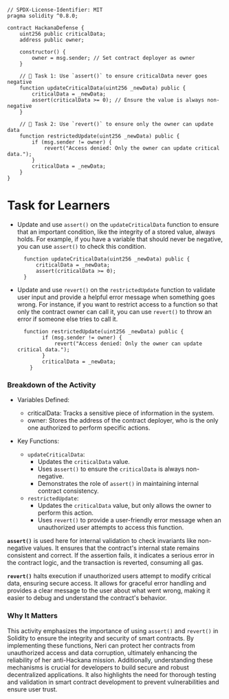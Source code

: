 ```solidity
// SPDX-License-Identifier: MIT
pragma solidity ^0.8.0;

contract HackanaDefense {
    uint256 public criticalData;
    address public owner;

    constructor() {
        owner = msg.sender; // Set contract deployer as owner
    }

    // 🚩 Task 1: Use `assert()` to ensure criticalData never goes negative
    function updateCriticalData(uint256 _newData) public {
        criticalData = _newData;
        assert(criticalData >= 0); // Ensure the value is always non-negative
    }

    // 🚩 Task 2: Use `revert()` to ensure only the owner can update data
    function restrictedUpdate(uint256 _newData) public {
        if (msg.sender != owner) {
            revert("Access denied: Only the owner can update critical data.");
        }
        criticalData = _newData;
    }
}
```

# Task for Learners

- Update and use `assert()` on the `updateCriticalData` function to ensure that an important condition, like the integrity of a stored value, always holds. For example, if you have a variable that should never be negative, you can use `assert()` to check this condition.

  ```solidity
    function updateCriticalData(uint256 _newData) public {
        criticalData = _newData;
        assert(criticalData >= 0);
    }
  ```

- Update and use `revert()` on the `restrictedUpdate` function to validate user input and provide a helpful error message when something goes wrong. For instance, if you want to restrict access to a function so that only the contract owner can call it, you can use `revert()` to throw an error if someone else tries to call it.

  ```solidity
    function restrictedUpdate(uint256 _newData) public {
          if (msg.sender != owner) {
              revert("Access denied: Only the owner can update critical data.");
          }
          criticalData = _newData;
      }
  ```

### Breakdown of the Activity

- Variables Defined:

  - criticalData: Tracks a sensitive piece of information in the system.
  - owner: Stores the address of the contract deployer, who is the only one authorized to perform specific actions.

- Key Functions:
  - `updateCriticalData`:
    - Updates the `criticalData` value.
    - Uses a`ssert()` to ensure the `criticalData` is always non-negative.
    - Demonstrates the role of `assert()` in maintaining internal contract consistency.
  - `restrictedUpdate`:
    - Updates the `criticalData` value, but only allows the owner to perform this action.
    - Uses `revert()` to provide a user-friendly error message when an unauthorized user attempts to access this function.

**`assert()`** is used here for internal validation to check invariants like non-negative values. It ensures that the contract's internal state remains consistent and correct. If the assertion fails, it indicates a serious error in the contract logic, and the transaction is reverted, consuming all gas.

**`revert()`** halts execution if unauthorized users attempt to modify critical data, ensuring secure access. It allows for graceful error handling and provides a clear message to the user about what went wrong, making it easier to debug and understand the contract's behavior.

### Why It Matters

This activity emphasizes the importance of using `assert()` and `revert()` in Solidity to ensure the integrity and security of smart contracts. By implementing these functions, Neri can protect her contracts from unauthorized access and data corruption, ultimately enhancing the reliability of her anti-Hackana mission. Additionally, understanding these mechanisms is crucial for developers to build secure and robust decentralized applications. It also highlights the need for thorough testing and validation in smart contract development to prevent vulnerabilities and ensure user trust.
